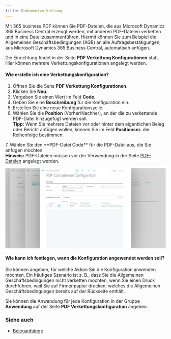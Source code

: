 ```yaml
---
title: Dokumentverkettung
---
```


Mit 365 business PDF können Sie PDF-Dateien, die aus Microsoft Dynamics 365 Business Central erzeugt werden, mit anderen PDF-Dateien verketten und in eine Datei zusammenführen. Hiermit können Sie zum Beispiel die Allgemeinen Geschäftsbedingungen (AGB) an alle Auftragsbestätigungen, aus Microsoft Dynamics 365 Business Central, automatisch anfügen.

Die Einrichtung findet in der Seite **PDF Verkettung Konfigurationen** statt. Hier können mehrere Verkettungskonfigurationen angelegt werden.

#### Wie erstelle ich eine Verkettungskonfiguration?

1. Öffnen Sie die Seite **PDF Verkettung Konfigurationen**.
2. Klicken Sie **Neu**.
3. Vergeben Sie einen Wert im Feld **Code**.
4. Geben Sie eine **Beschreibung** für die Konfiguration ein.
5. Erstellen Sie eine neue Konfigurationszeile.
6. Wählen Sie die **Position** (Vorher/Nachher), an der die zu verkettende PDF-Datei hinzugefügt werden soll.
   <div class="alert alert-info">
    <i class="fa-duotone fa-thin fa-lightbulb fa-lg" style="--fa-secondary-color: #00b7c3; --fa-primary-color: #111111;"></i> <strong>Tipp:</strong> Wenn Sie mehrere Dateien vor oder hinter dem eigentlichen Beleg oder Bericht anfügen wollen, können Sie im Feld <b>Positionsnr.</b> die Reihenfolge bestimmen.
</div>
7. Wählen Sie den **PDF-Datei Code** für die PDF-Datei aus, die Sie anfügen möchten.
   <div class="alert alert-info">
    <i class="fa-duotone fa-thin fa-lightbulb fa-lg" style="--fa-secondary-color: #00b7c3; --fa-primary-color: #111111;"></i> <strong>Hinweis:</strong> PDF-Dateien müssen vor der Verwendung in der Seite <a href="pdf-files.md">PDF-Dateien</a> angelegt werden.
</div>

![Verkettungskonfiguration](/assets/images/365-business-pdf/concatenate-configuration.png)  

#### Wie kann ich festlegen, wann die Konfiguration angewendet werden soll?

Sie können angeben, für welche Aktion Sie die Konfiguration anwenden möchten. Ein häufiges Szenario ist z. B., dass Sie die Allgemeinen Geschäftsbedingungen nicht verketten möchten, wenn Sie einen Druck durchführen, weil Sie auf Firmenpapier drucken, welches die Allgemeinen Geschäftsbedingungen bereits auf der Rückseite enthält.

Sie können die Anwendung für jede Konfiguration in der Gruppe **Anwendung** auf der Seite **PDF Verkettungskonfiguration** angeben.
### Siehe auch
 - [Beleganhänge](document-attachments.md)
